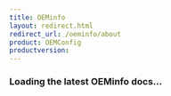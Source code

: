 ```yaml
---
title: OEMinfo
layout: redirect.html
redirect_url: /oeminfo/about
product: OEMConfig
productversion:
---
```


### Loading the latest OEMinfo docs...
